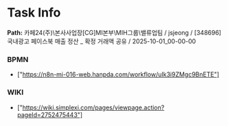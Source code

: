 # Task Info

**Path:** 카페24(주)\본사사업장\[CG]MI본부\MIH그룹\밸류업팀 / jsjeong / [348696] 국내광고 페이스북 매출 정산 _ 확정 거래액 공유 / 2025-10-01_00-00-00

### BPMN
- ["https://n8n-mi-016-web.hanpda.com/workflow/uIk3i9ZMgc9BnETE"]

### WIKI
- ["https://wiki.simplexi.com/pages/viewpage.action?pageId=2752475443"]

